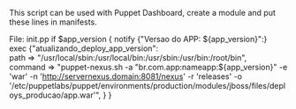 This script can be used with Puppet Dashboard, create a module and put these lines in manifests.

File: init.pp
if $app_version {     notify {"Versao do APP: ${app_version}":}     
	exec {"atualizando_deploy_app_version":       
	path    => "/usr/local/sbin:/usr/local/bin:/usr/sbin:/usr/bin:/root/bin",      
	 command => "puppet-nexus.sh -a \"br.com.app:nameapp:${app_version}\" -e 'war' -n 'http://servernexus.domain:8081/nexus' -r 'releases' -o '/etc/puppetlabs/puppet/environments/production/modules/jboss/files/deploys_producao/app.war'",
	     }
   }